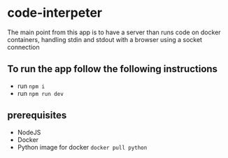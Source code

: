 # code-interpeter
The main point from this app is to have a server than runs code on docker containers, handling stdin and stdout with a browser using a socket connection

## To run the app follow the following instructions
- run `npm i`
- run `npm run dev`

## prerequisites
- NodeJS
- Docker
- Python image for docker `docker pull python`
